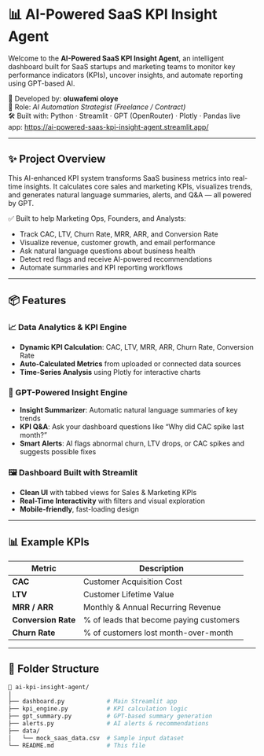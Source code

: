 # 📊 AI-Powered SaaS KPI Insight Agent

Welcome to the **AI-Powered SaaS KPI Insight Agent**, an intelligent dashboard built for SaaS startups and marketing teams to monitor key performance indicators (KPIs), uncover insights, and automate reporting using GPT-based AI.

🚀 Developed by: **oluwafemi oloye**  
🎯 Role: *AI Automation Strategist (Freelance / Contract)*  
🛠 Built with: Python · Streamlit · GPT (OpenRouter) · Plotly · Pandas
live app: https://ai-powered-saas-kpi-insight-agent.streamlit.app/

---

## ✨ Project Overview

This AI-enhanced KPI system transforms SaaS business metrics into real-time insights. It calculates core sales and marketing KPIs, visualizes trends, and generates natural language summaries, alerts, and Q&A — all powered by GPT.

✅ Built to help Marketing Ops, Founders, and Analysts:

- Track CAC, LTV, Churn Rate, MRR, ARR, and Conversion Rate
- Visualize revenue, customer growth, and email performance
- Ask natural language questions about business health
- Detect red flags and receive AI-powered recommendations
- Automate summaries and KPI reporting workflows

---

## 📦 Features

### 📈 Data Analytics & KPI Engine
- **Dynamic KPI Calculation**: CAC, LTV, MRR, ARR, Churn Rate, Conversion Rate
- **Auto-Calculated Metrics** from uploaded or connected data sources
- **Time-Series Analysis** using Plotly for interactive charts

### 🧠 GPT-Powered Insight Engine
- **Insight Summarizer**: Automatic natural language summaries of key trends
- **KPI Q&A**: Ask your dashboard questions like “Why did CAC spike last month?”
- **Smart Alerts**: AI flags abnormal churn, LTV drops, or CAC spikes and suggests possible fixes

### 🖼 Dashboard Built with Streamlit
- **Clean UI** with tabbed views for Sales & Marketing KPIs
- **Real-Time Interactivity** with filters and visual exploration
- **Mobile-friendly**, fast-loading design

---

## 📊 Example KPIs

| Metric | Description |
|--------|-------------|
| **CAC** | Customer Acquisition Cost |
| **LTV** | Customer Lifetime Value |
| **MRR / ARR** | Monthly & Annual Recurring Revenue |
| **Conversion Rate** | % of leads that become paying customers |
| **Churn Rate** | % of customers lost month-over-month |

---

## 📁 Folder Structure

```bash
📂 ai-kpi-insight-agent/
│
├── dashboard.py            # Main Streamlit app
├── kpi_engine.py           # KPI calculation logic
├── gpt_summary.py          # GPT-based summary generation
├── alerts.py               # AI alerts & recommendations
├── data/
│   └── mock_saas_data.csv  # Sample input dataset
└── README.md               # This file

